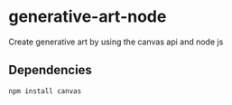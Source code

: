 # generative-art-node
Create generative art by using the canvas api and node js

## Dependencies
`
npm install canvas
`
